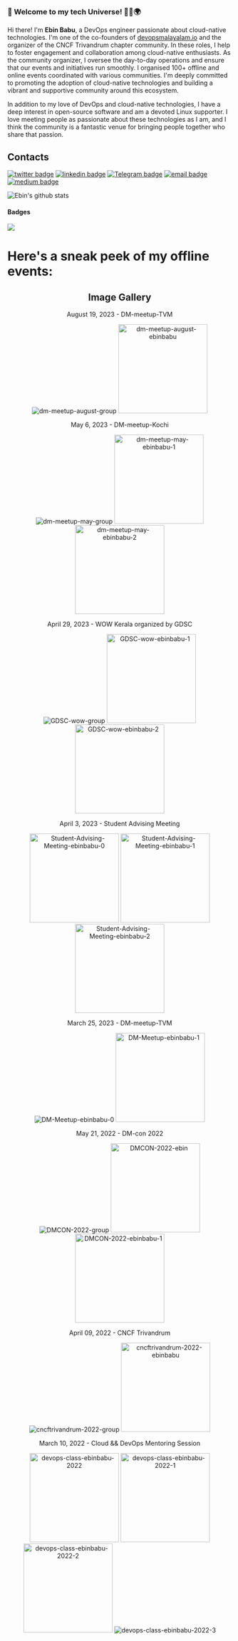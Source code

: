 ### 👋 Welcome to my tech Universe! 🥷🏻🌍
Hi there! I'm **Ebin Babu**, a DevOps engineer passionate about cloud-native technologies. I'm one of the co-founders of [devopsmalayalam.io](https://devopsmalayalam.io) and the organizer of the CNCF Trivandrum chapter community. In these roles, I help to foster engagement and collaboration among cloud-native enthusiasts. As the community organizer, I oversee the day-to-day operations and ensure that our events and initiatives run smoothly. I organised 100+ offline and online events coordinated with various communities. I'm deeply committed to promoting the adoption of cloud-native technologies and building a vibrant and supportive community around this ecosystem.

In addition to my love of DevOps and cloud-native technologies, I have a deep interest in open-source software and am a devoted Linux supporter. I love meeting people as passionate about these technologies as I am, and I think the community is a fantastic venue for bringing people together who share that passion.

## Contacts
[![twitter badge](https://img.shields.io/badge/twitter-ebinbabu97?style=social&logo=twitter)](https://twitter.com/ebinbabu97) [![linkedin badge](https://img.shields.io/badge/linkedin-ebinbabu?style=social&logo=linkedin)](https://www.linkedin.com/in/ebin-babu/) [![Telegram badge](https://img.shields.io/badge/Telegram--blue?style=social&logo=telegram)](https://t.me/thedevopsman) [![email badge](https://img.shields.io/badge/Email-Contact%20Me-blue?style=social&logo=email)](mailto:ebinbabuofficial@gmail.com)
[![medium badge](https://img.shields.io/badge/Medium-ebinbabu-blue?style=social&logo=medium)](https://ebinbabu.medium.com/)

![Ebin's github stats](https://github-readme-stats.anuraghazra1.vercel.app/api?username=ebinbabu&show_icons=true&hide_border=false&title_color=03E6FF&icon_color=79ff97&text_color=9f9f9f&bg_color=151515)

#### Badges
![](https://komarev.com/ghpvc/?username=ebinbabu)

#  Here's a sneak peek of my offline events:

<div align="center">
  <h2>Image Gallery</h2>
</div>

<div align="center">
  <p>August 19, 2023 - DM-meetup-TVM</p>
  <img src="./images/dm-meetup-august-1.jpeg" alt="dm-meetup-august-group" width="auto">
  <img src="./images/dm-meetup-august.jpeg" alt="dm-meetup-august-ebinbabu" width="200">
</div>

<div align="center">
  <p>May 6, 2023 - DM-meetup-Kochi</p>
  <img src="./images/dm-meetup-june-1.jpeg" alt="dm-meetup-may-group" width="auto">
  <img src="./images/dm-meetup-june.jpeg" alt="dm-meetup-may-ebinbabu-1" width="200">
  <img src="./images/dm-meetup-june-2.jpeg" alt="dm-meetup-may-ebinbabu-2" width="200">
</div>

<div align="center">
 <p>April 29, 2023 - WOW Kerala organized by GDSC</p>
   <img src="./images/gdsc-2.jpeg" alt="GDSC-wow-group" width="auto">
   <img src="./images/gdsc-1.jpeg" alt="GDSC-wow-ebinbabu-1" width="200">
   <img src="./images/gdsc-3.jpeg" alt="GDSC-wow-ebinbabu-2" width="200">
</div>
<div align="center">
<p> April 3, 2023 - Student Advising Meeting </p>
<img src="./images/smpc-1.jpeg" alt="Student-Advising-Meeting-ebinbabu-0" width="200">
<img src="./images/smpc-2.jpeg" alt="Student-Advising-Meeting-ebinbabu-1" width="200">
<img src="./images/smpc-3.jpeg" alt="Student-Advising-Meeting-ebinbabu-2" width="200">
</div>

<div align="center">

<p> March 25, 2023 - DM-meetup-TVM </p>
<img src="./images/dm-meetup-march-1.jpeg" alt="DM-Meetup-ebinbabu-0" width="auto">
<img src="./images/dm-meetup-march.jpeg" alt="DM-Meetup-ebinbabu-1" width="200">
</div>
<div align="center">
<p> May 21, 2022 - DM-con 2022 </p>
<img src="./images/dmcon-1.JPG" alt="DMCON-2022-group" width="auto">
<img src="./images/dmcon-2.jpeg" alt="DMCON-2022-ebin" width="200">
<img src="./images/dmcon01.jpeg" alt="DMCON-2022-ebinbabu-1" width="200">
</div>
<div align="center">
<p> April 09, 2022 - CNCF Trivandrum </p>
<img src="./images/cncf.JPG" alt="cncftrivandrum-2022-group" width="auto">
<img src="./images/cncf-1.jpeg" alt="cncftrivandrum-2022-ebinbabu" width="200">
</div>
<div align="center">
<p> March 10, 2022 - Cloud && DevOps Mentoring Session </p>
<img src="./images/devops-3.jpeg" alt="devops-class-ebinbabu-2022" width="200">
<img src="./images/devops.jpeg" alt="devops-class-ebinbabu-2022-1" width="200">
<img src="./images/devops-2.jpeg" alt="devops-class-ebinbabu-2022-2" width="200">
<img src="./images/devops-1.jpeg" alt="devops-class-ebinbabu-2022-3" width="auto">
</div>
